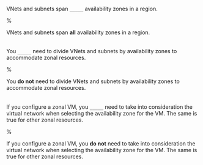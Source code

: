 ######

VNets and subnets span `_____` availability zones in a region.

%

VNets and subnets span **all** availability zones in a region.

######

You `_____` need to divide VNets and subnets by availability zones to accommodate zonal resources.

%

You **do not** need to divide VNets and subnets by availability zones to accommodate zonal resources.

######

If you configure a zonal VM, you `_____` need to take into consideration the virtual network when selecting the availability zone for the VM. The same is true for other zonal resources.

%

If you configure a zonal VM, you **do not** need to take into consideration the virtual network when selecting the availability zone for the VM. The same is true for other zonal resources.
